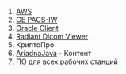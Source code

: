 1. [AWS](InstallAWS.md)
2. [GE PACS-IW](InstallPACSIW.md)
3. [Oracle Client](../ARIADNA/OracleClient/OracleClient19.md)
4. [Radiant Dicom Viewer](Radiand.md)
5. КриптоПро
6. [AriadnaJava](../ARIADNA/readme.md) - Контент
7. ПО для всех рабочих станций 